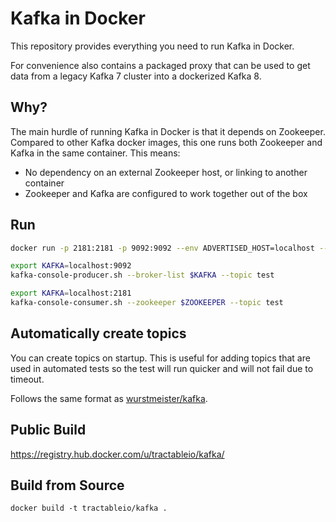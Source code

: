 Kafka in Docker
===

This repository provides everything you need to run Kafka in Docker.

For convenience also contains a packaged proxy that can be used to get data from
a legacy Kafka 7 cluster into a dockerized Kafka 8.

Why?
---
The main hurdle of running Kafka in Docker is that it depends on Zookeeper.
Compared to other Kafka docker images, this one runs both Zookeeper and Kafka
in the same container. This means:

* No dependency on an external Zookeeper host, or linking to another container
* Zookeeper and Kafka are configured to work together out of the box

Run
---

```bash
docker run -p 2181:2181 -p 9092:9092 --env ADVERTISED_HOST=localhost --env ADVERTISED_PORT=9092 --env KAFKA_CREATE_TOPICS='test-topic:1:3' tractableio/kafka
```

```bash
export KAFKA=localhost:9092
kafka-console-producer.sh --broker-list $KAFKA --topic test
```

```bash
export KAFKA=localhost:2181
kafka-console-consumer.sh --zookeeper $ZOOKEEPER --topic test
```


Automatically create topics
---

You can create topics on startup. This is useful for adding topics that are used in automated tests so the test will run quicker and will not fail due to timeout.

Follows the same format as [wurstmeister/kafka](https://github.com/wurstmeister/kafka-docker#automatically-create-topics).

Public Build
---

https://registry.hub.docker.com/u/tractableio/kafka/

Build from Source
---

    docker build -t tractableio/kafka .


